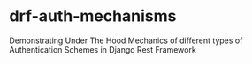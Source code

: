 # drf-auth-mechanisms
Demonstrating Under The Hood Mechanics of different types of Authentication Schemes in Django Rest Framework
